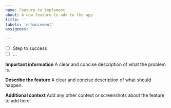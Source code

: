 ```yaml
---
name: Feature to implement
about: A new feature to add to the app
title: ''
labels: 'enhancement'
assignees: ''

---
```


- [ ] Step to success
- [ ] ...

**Important information**
A clear and concise description of what the problem is.

**Describe the feature**
A clear and concise description of what should happen.

**Additional context**
Add any other context or screenshots about the feature to add here.
